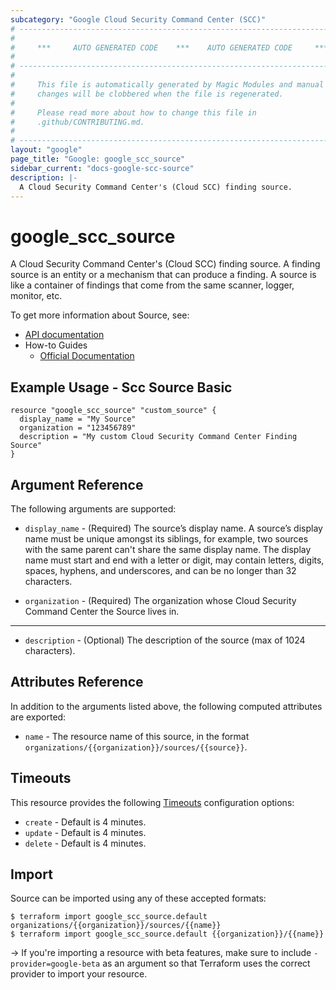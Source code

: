 ```yaml
---
subcategory: "Google Cloud Security Command Center (SCC)"
# ----------------------------------------------------------------------------
#
#     ***     AUTO GENERATED CODE    ***    AUTO GENERATED CODE     ***
#
# ----------------------------------------------------------------------------
#
#     This file is automatically generated by Magic Modules and manual
#     changes will be clobbered when the file is regenerated.
#
#     Please read more about how to change this file in
#     .github/CONTRIBUTING.md.
#
# ----------------------------------------------------------------------------
layout: "google"
page_title: "Google: google_scc_source"
sidebar_current: "docs-google-scc-source"
description: |-
  A Cloud Security Command Center's (Cloud SCC) finding source.
---
```


# google\_scc\_source

A Cloud Security Command Center's (Cloud SCC) finding source. A finding
source is an entity or a mechanism that can produce a finding. A source is
like a container of findings that come from the same scanner, logger,
monitor, etc.


To get more information about Source, see:

* [API documentation](https://cloud.google.com/security-command-center/docs/reference/rest/v1beta1/organizations.sources)
* How-to Guides
    * [Official Documentation](https://cloud.google.com/binary-authorization/)

## Example Usage - Scc Source Basic


```hcl
resource "google_scc_source" "custom_source" {
  display_name = "My Source"
  organization = "123456789"
  description = "My custom Cloud Security Command Center Finding Source"
}
```

## Argument Reference

The following arguments are supported:


* `display_name` -
  (Required)
  The source’s display name. A source’s display name must be unique
  amongst its siblings, for example, two sources with the same parent
  can't share the same display name. The display name must start and end
  with a letter or digit, may contain letters, digits, spaces, hyphens,
  and underscores, and can be no longer than 32 characters.

* `organization` -
  (Required)
  The organization whose Cloud Security Command Center the Source
  lives in.


- - -


* `description` -
  (Optional)
  The description of the source (max of 1024 characters).


## Attributes Reference

In addition to the arguments listed above, the following computed attributes are exported:


* `name` -
  The resource name of this source, in the format
  `organizations/{{organization}}/sources/{{source}}`.


## Timeouts

This resource provides the following
[Timeouts](/docs/configuration/resources.html#timeouts) configuration options:

- `create` - Default is 4 minutes.
- `update` - Default is 4 minutes.
- `delete` - Default is 4 minutes.

## Import

Source can be imported using any of these accepted formats:

```
$ terraform import google_scc_source.default organizations/{{organization}}/sources/{{name}}
$ terraform import google_scc_source.default {{organization}}/{{name}}
```

-> If you're importing a resource with beta features, make sure to include `-provider=google-beta`
as an argument so that Terraform uses the correct provider to import your resource.
